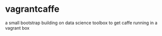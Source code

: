 # vagrantcaffe
a small bootstrap building on data science toolbox to get caffe running in a vagrant box
